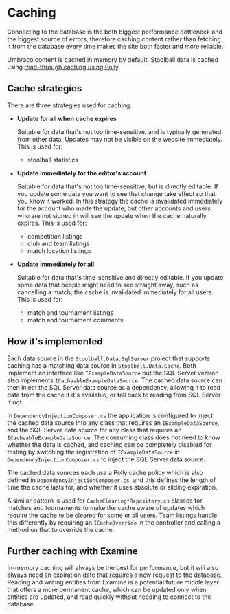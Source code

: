# Caching

Connecting to the database is the both biggest performance bottleneck and the biggest source of errors, therefore caching content rather than fetching it from the database every time makes the site both faster and more reliable.

Umbraco content is cached in memory by default. Stoolball data is cached using [read-through caching using Polly](https://github.com/App-vNext/Polly/wiki/Cache).

## Cache strategies

There are three strategies used for caching:

- **Update for all when cache expires**

  Suitable for data that's not too time-sensitive, and is typically generated from other data. Updates may not be visible on the website immediately. This is used for:

  - stoolball statistics

- **Update immediately for the editor's account**

  Suitable for data that's not too time-sensitive, but is directly editable. If you update some data you want to see that change take effect so that you know it worked. In this strategy the cache is invalidated immediately for the account who made the update, but other accounts and users who are not signed in will see the update when the cache naturally expires. This is used for:

  - competition listings
  - club and team listings
  - match location listings

- **Update immediately for all**

  Suitable for data that's time-sensitive and directly editable. If you update some data that people might need to see straight away, such as cancelling a match, the cache is invalidated immediately for all users. This is used for:

  - match and tournament listings
  - match and tournament comments

## How it's implemented

Each data source in the `Stoolball.Data.SqlServer` project that supports caching has a matching data source in `Stoolball.Data.Cache`. Both implement an interface like `IExampleDataSource` but the SQL Server version also implements `ICacheableExampleDataSource`. The cached data source can then inject the SQL Server data source as a dependency, allowing it to read data from the cache if it's available, or fall back to reading from SQL Server if not.

In `DependencyInjectionComposer.cs` the application is configured to inject the cached data source into any class that requires an `IExampleDataSource`, and the SQL Server data source for any class that requires an `ICacheableExampleDataSource`. The consuming class does not need to know whether the data is cached, and caching can be completely disabled for testing by switching the registration of `IExampleDataSource` in `DependencyInjectionComposer.cs` to inject the SQL Server data source.

The cached data sources each use a Polly cache policy which is also defined in `DependencyInjectionComposer.cs`, and this defines the length of time the cache lasts for, and whether it uses absolute or sliding expiration.

A similar pattern is used for `CacheClearing*Repository.cs` classes for matches and tournaments to make the cache aware of updates which require the cache to be cleared for some or all users. Team listings handle this differently by requiring an `ICacheOverride` in the controller and calling a method on that to override the cache.

## Further caching with Examine

In-memory caching will always be the best for performance, but it will also always need an expiration date that requires a new request to the database. Reading and writing entities from Examine is a potential future middle layer that offers a more permanent cache, which can be updated only when entities are updated, and read quickly without needing to connect to the database.
